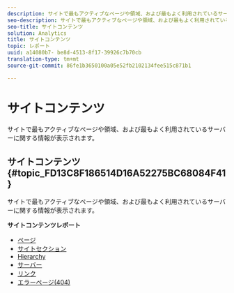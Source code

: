 ```yaml
---
description: サイトで最もアクティブなページや領域、および最もよく利用されているサーバーに関する情報が表示されます。
seo-description: サイトで最もアクティブなページや領域、および最もよく利用されているサーバーに関する情報が表示されます。
seo-title: サイトコンテンツ
solution: Analytics
title: サイトコンテンツ
topic: レポート
uuid: a14080b7- be8d-4513-8f17-39926c7b70cb
translation-type: tm+mt
source-git-commit: 86fe1b3650100a05e52fb2102134fee515c871b1

---
```



# サイトコンテンツ

サイトで最もアクティブなページや領域、および最もよく利用されているサーバーに関する情報が表示されます。

## サイトコンテンツ {#topic_FD13C8F186514D16A52275BC68084F41}

サイトで最もアクティブなページや領域、および最もよく利用されているサーバーに関する情報が表示されます。

**サイトコンテンツレポート**

* [ページ](../../../components/c-variables/dimensionslist/reports-pages.md#concept_0219136EA25745B58434D0C7E751D7D5)
* [サイトセクション](../../../components/c-variables/dimensionslist/reports-site-sections.md#concept_39E550D7A9E34C9580E81F5F9E12BDDD)
* [Hierarchy](../../../components/c-variables/dimensionslist/reports-hierarchy.md#concept_845DFC7699C54E4A81C89D7F5396136B)
* [サーバー](../../../components/c-variables/dimensionslist/reports-servers.md#concept_A5CABE5BB44E4919BE27E7C4EAD8F6CE)
* [リンク](../../../components/c-variables/dimensionslist/reports-links.md#concept_E6D8D3C5A834415C972CF4002D849281)
* [エラーページ(404)](../../../components/c-variables/dimensionslist/reports-pages-not-found.md#concept_46A8DB85A4DE428A944C5711B2AE625B)

